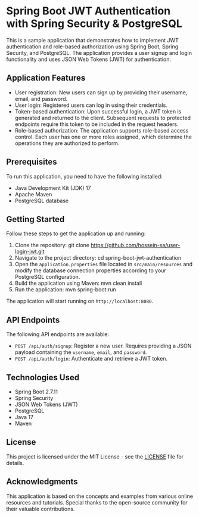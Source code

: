 # Spring Boot JWT Authentication with Spring Security & PostgreSQL

This is a sample application that demonstrates how to implement JWT authentication and role-based authorization using Spring Boot, Spring Security, and PostgreSQL. The application provides a user signup and login functionality and uses JSON Web Tokens (JWT) for authentication.

## Application Features

- User registration: New users can sign up by providing their username, email, and password.
- User login: Registered users can log in using their credentials.
- Token-based authentication: Upon successful login, a JWT token is generated and returned to the client. Subsequent requests to protected endpoints require this token to be included in the request headers.
- Role-based authorization: The application supports role-based access control. Each user has one or more roles assigned, which determine the operations they are authorized to perform.

## Prerequisites

To run this application, you need to have the following installed:

- Java Development Kit (JDK) 17
- Apache Maven
- PostgreSQL database

## Getting Started

Follow these steps to get the application up and running:

1. Clone the repository:
git clone https://github.com/hossein-sa/user-login-jwt.git
2. Navigate to the project directory:
cd spring-boot-jwt-authentication
3. Open the `application.properties` file located in `src/main/resources` and modify the database connection properties according to your PostgreSQL configuration.
4. Build the application using Maven:
mvn clean install
5. Run the application:
mvn spring-boot:run


The application will start running on `http://localhost:8080`.

## API Endpoints

The following API endpoints are available:

- `POST /api/auth/signup`: Register a new user. Requires providing a JSON payload containing the `username`, `email`, and `password`.
- `POST /api/auth/login`: Authenticate and retrieve a JWT token.

## Technologies Used

- Spring Boot 2.7.11
- Spring Security
- JSON Web Tokens (JWT)
- PostgreSQL
- Java 17
- Maven

## License

This project is licensed under the MIT License - see the [LICENSE](LICENSE) file for details.

## Acknowledgments

This application is based on the concepts and examples from various online resources and tutorials. Special thanks to the open-source community for their valuable contributions.
